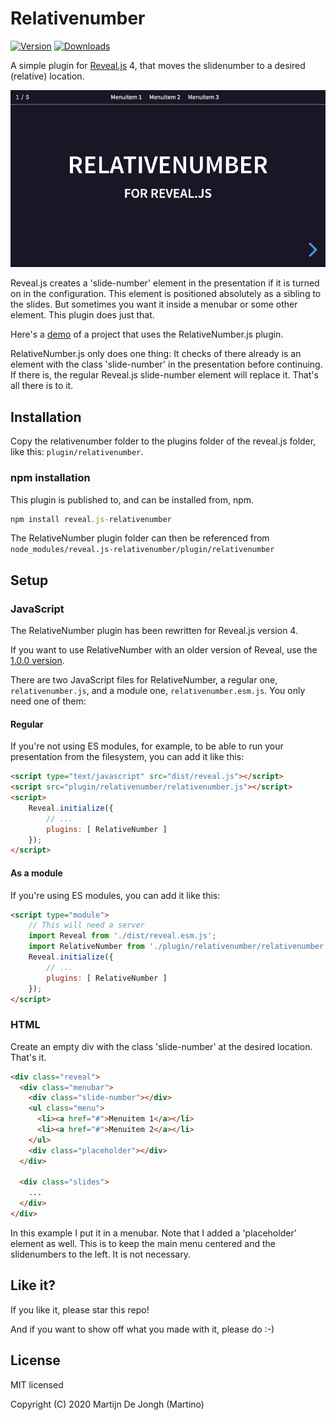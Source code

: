 # Relativenumber

[![Version](https://img.shields.io/npm/v/reveal.js-relativenumber)](#) [![Downloads](https://img.shields.io/npm/dt/reveal.js-relativenumber)](https://github.com/Martinomagnifico/reveal.js-relativenumber/archive/refs/heads/master.zip)

A simple plugin for [Reveal.js](https://revealjs.com) 4, that moves the slidenumber to a desired (relative) location. 

[![Screenshot](screenshot.png)](https://martinomagnifico.github.io/reveal.js-relativenumber/demo.html)

Reveal.js creates a 'slide-number' element in the presentation if it is turned on in the configuration. This element is positioned absolutely as a sibling to the slides. But sometimes you want it inside a menubar or some other element. This plugin does just that.

Here's a [demo](https://martinomagnifico.github.io/reveal.js-relativenumber/demo.html) of a project that uses the RelativeNumber.js plugin.

RelativeNumber.js only does one thing: It checks of there already is an element with the class 'slide-number' in the presentation before continuing. If there is, the regular Reveal.js slide-number element will replace it. That's all there is to it.



## Installation

Copy the relativenumber folder to the plugins folder of the reveal.js folder, like this: `plugin/relativenumber`.


### npm installation

This plugin is published to, and can be installed from, npm.

```javascript
npm install reveal.js-relativenumber
```
The RelativeNumber plugin folder can then be referenced from `node_modules/reveal.js-relativenumber/plugin/relativenumber `



## Setup

### JavaScript

The RelativeNumber plugin has been rewritten for Reveal.js version 4.

If you want to use RelativeNumber with an older version of Reveal, use the [1.0.0 version](https://github.com/Martinomagnifico/reveal.js-relativenumber/releases).

There are two JavaScript files for RelativeNumber, a regular one, `relativenumber.js`, and a module one, `relativenumber.esm.js`. You only need one of them:


#### Regular 
If you're not using ES modules, for example, to be able to run your presentation from the filesystem, you can add it like this:

```html
<script type="text/javascript" src="dist/reveal.js"></script>
<script src="plugin/relativenumber/relativenumber.js"></script>
<script>
	Reveal.initialize({
		// ...
		plugins: [ RelativeNumber ]
	});
</script>
```

#### As a module 
If you're using ES modules, you can add it like this:

```html
<script type="module">
	// This will need a server
	import Reveal from './dist/reveal.esm.js';
	import RelativeNumber from './plugin/relativenumber/relativenumber.js';
	Reveal.initialize({
		// ...
		plugins: [ RelativeNumber ]
	});
</script>
```


### HTML

Create an empty div with the class 'slide-number' at the desired location. That's it.

```html
<div class="reveal">
  <div class="menubar">
    <div class="slide-number"></div>
    <ul class="menu">
      <li><a href="#">Menuitem 1</a></li>
      <li><a href="#">Menuitem 2</a></li>
    </ul>
    <div class="placeholder"></div>
  </div>
 
  <div class="slides">
    ...
  </div>
</div>
```

In this example I put it in a menubar. Note that I added a 'placeholder' element as well. This is to keep the main menu centered and the slidenumbers to the left. It is not necessary.


## Like it?

If you like it, please star this repo! 

And if you want to show off what you made with it, please do :-)




## License
MIT licensed

Copyright (C) 2020 Martijn De Jongh (Martino)
